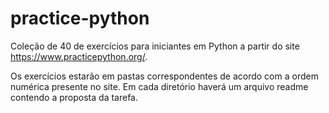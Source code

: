 # practice-python

Coleção de 40 de exercícios para iniciantes em Python a partir do site https://www.practicepython.org/. 

Os exercícios estarão em pastas correspondentes de acordo com a ordem numérica presente no site. Em cada diretório
haverá um arquivo readme contendo a proposta da tarefa. 

